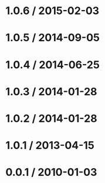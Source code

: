 1.0.6 / 2015-02-03
==================



1.0.5 / 2014-09-05
==================


1.0.4 / 2014-06-25
==================


1.0.3 / 2014-01-28
==================


1.0.2 / 2014-01-28
==================


1.0.1 / 2013-04-15
==================


0.0.1 / 2010-01-03
==================

